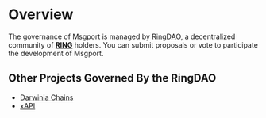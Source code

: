 # Overview

The governance of Msgport is managed by [RingDAO](https://ringdao.com/), a decentralized community of [**RING**](https://coinmarketcap.com/currencies/darwinia-network/) holders. You can submit proposals or vote to participate the development of Msgport.

## Other Projects Governed By the RingDAO

* [Darwinia Chains](https://darwinia.network/)
* [xAPI](https://github.com/xapi-box)
